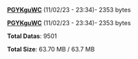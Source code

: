 [**PGYKguWC**](/data/PGYKguWC.txt) (11/02/23 - 23:34)- 2353 bytes

[**PGYKguWC**](/data/PGYKguWC.txt) (11/02/23 - 23:34)- 2353 bytes

**Total Datas**: 9501

**Total Size**: 63.70 MB / 63.7 MB